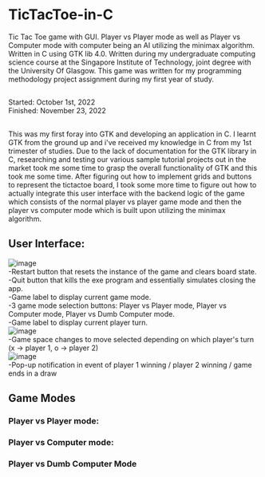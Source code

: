 # TicTacToe-in-C
Tic Tac Toe game with GUI. Player vs Player mode as well as Player vs Computer mode with computer being an AI utilizing the minimax algorithm. Written in C using GTK lib 4.0.
Written during my undergraduate computing science course at the Singapore Institute of Technology, joint degree with the University Of Glasgow. This game was written for my programming methodology project assignment during my first year of study.
##
Started: October 1st, 2022  
Finished: November 23, 2022
##
This was my first foray into GTK and developing an application in C. I learnt GTK from the ground up and i've received my knowledge in C from my 1st trimester of studies. Due to the lack of documentation for the GTK library in C, researching and testing our various sample tutorial projects out in the market took me some time to grasp the overall functionality of GTK and this took me some time. After figuring out how to implement grids and buttons to represent the tictactoe board, I took some more time to figure out how to actually integrate this user interface with the backend logic of the game which consists of the normal player vs player game mode and then the player vs computer mode which is built upon utilizing the minimax algorithm.
## User Interface:
![image](https://user-images.githubusercontent.com/39940264/206885754-76f71acb-1124-479d-840a-f00621f43c33.png)  
-Restart button that resets the instance of the game and clears board state.  
-Quit button that kills the exe program and essentially simulates closing the app.  
-Game label to display current game mode.  
-3 game mode selection buttons: Player vs Player mode, Player vs Computer mode, Player vs Dumb Computer mode.  
-Game label to display current player turn.  
![image](https://user-images.githubusercontent.com/39940264/206885911-e497b341-fc45-4579-a52d-2ab7ebce2fbd.png)  
-Game space changes to move selected depending on which player's turn (x -> player 1, o -> player 2)  
![image](https://user-images.githubusercontent.com/39940264/206885936-023a30dd-4c65-409c-a8e0-20a851bce17d.png)  
-Pop-up notification in event of player 1 winning / player 2 winning / game ends in a draw  
## Game Modes
### Player vs Player mode:

### Player vs Computer mode:

### Player vs Dumb Computer Mode
